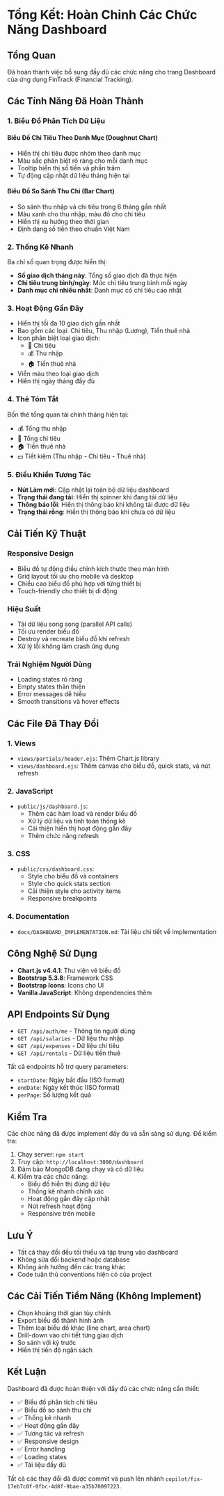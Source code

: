 # Tổng Kết: Hoàn Chỉnh Các Chức Năng Dashboard

## Tổng Quan
Đã hoàn thành việc bổ sung đầy đủ các chức năng cho trang Dashboard của ứng dụng FinTrack (Financial Tracking).

## Các Tính Năng Đã Hoàn Thành

### 1. Biểu Đồ Phân Tích Dữ Liệu
#### Biểu Đồ Chi Tiêu Theo Danh Mục (Doughnut Chart)
- Hiển thị chi tiêu được nhóm theo danh mục
- Màu sắc phân biệt rõ ràng cho mỗi danh mục
- Tooltip hiển thị số tiền và phần trăm
- Tự động cập nhật dữ liệu tháng hiện tại

#### Biểu Đồ So Sánh Thu Chi (Bar Chart)
- So sánh thu nhập và chi tiêu trong 6 tháng gần nhất
- Màu xanh cho thu nhập, màu đỏ cho chi tiêu
- Hiển thị xu hướng theo thời gian
- Định dạng số tiền theo chuẩn Việt Nam

### 2. Thống Kê Nhanh
Ba chỉ số quan trọng được hiển thị:
- **Số giao dịch tháng này**: Tổng số giao dịch đã thực hiện
- **Chi tiêu trung bình/ngày**: Mức chi tiêu trung bình mỗi ngày
- **Danh mục chi nhiều nhất**: Danh mục có chi tiêu cao nhất

### 3. Hoạt Động Gần Đây
- Hiển thị tối đa 10 giao dịch gần nhất
- Bao gồm các loại: Chi tiêu, Thu nhập (Lương), Tiền thuê nhà
- Icon phân biệt loại giao dịch:
  - 💸 Chi tiêu
  - 💰 Thu nhập
  - 🏠 Tiền thuê nhà
- Viền màu theo loại giao dịch
- Hiển thị ngày tháng đầy đủ

### 4. Thẻ Tóm Tắt
Bốn thẻ tổng quan tài chính tháng hiện tại:
- 💰 Tổng thu nhập
- 💸 Tổng chi tiêu
- 🏠 Tiền thuê nhà
- 💵 Tiết kiệm (Thu nhập - Chi tiêu - Thuê nhà)

### 5. Điều Khiển Tương Tác
- **Nút Làm mới**: Cập nhật lại toàn bộ dữ liệu dashboard
- **Trạng thái đang tải**: Hiển thị spinner khi đang tải dữ liệu
- **Thông báo lỗi**: Hiển thị thông báo khi không tải được dữ liệu
- **Trạng thái rỗng**: Hiển thị thông báo khi chưa có dữ liệu

## Cải Tiến Kỹ Thuật

### Responsive Design
- Biểu đồ tự động điều chỉnh kích thước theo màn hình
- Grid layout tối ưu cho mobile và desktop
- Chiều cao biểu đồ phù hợp với từng thiết bị
- Touch-friendly cho thiết bị di động

### Hiệu Suất
- Tải dữ liệu song song (parallel API calls)
- Tối ưu render biểu đồ
- Destroy và recreate biểu đồ khi refresh
- Xử lý lỗi không làm crash ứng dụng

### Trải Nghiệm Người Dùng
- Loading states rõ ràng
- Empty states thân thiện
- Error messages dễ hiểu
- Smooth transitions và hover effects

## Các File Đã Thay Đổi

### 1. Views
- `views/partials/header.ejs`: Thêm Chart.js library
- `views/dashboard.ejs`: Thêm canvas cho biểu đồ, quick stats, và nút refresh

### 2. JavaScript
- `public/js/dashboard.js`: 
  - Thêm các hàm load và render biểu đồ
  - Xử lý dữ liệu và tính toán thống kê
  - Cải thiện hiển thị hoạt động gần đây
  - Thêm chức năng refresh

### 3. CSS
- `public/css/dashboard.css`:
  - Style cho biểu đồ và containers
  - Style cho quick stats section
  - Cải thiện style cho activity items
  - Responsive breakpoints

### 4. Documentation
- `docs/DASHBOARD_IMPLEMENTATION.md`: Tài liệu chi tiết về implementation

## Công Nghệ Sử Dụng
- **Chart.js v4.4.1**: Thư viện vẽ biểu đồ
- **Bootstrap 5.3.8**: Framework CSS
- **Bootstrap Icons**: Icons cho UI
- **Vanilla JavaScript**: Không dependencies thêm

## API Endpoints Sử Dụng
- `GET /api/auth/me` - Thông tin người dùng
- `GET /api/salaries` - Dữ liệu thu nhập
- `GET /api/expenses` - Dữ liệu chi tiêu
- `GET /api/rentals` - Dữ liệu tiền thuê

Tất cả endpoints hỗ trợ query parameters:
- `startDate`: Ngày bắt đầu (ISO format)
- `endDate`: Ngày kết thúc (ISO format)
- `perPage`: Số lượng kết quả

## Kiểm Tra
Các chức năng đã được implement đầy đủ và sẵn sàng sử dụng. Để kiểm tra:

1. Chạy server: `npm start`
2. Truy cập: `http://localhost:3000/dashboard`
3. Đảm bảo MongoDB đang chạy và có dữ liệu
4. Kiểm tra các chức năng:
   - Biểu đồ hiển thị đúng dữ liệu
   - Thống kê nhanh chính xác
   - Hoạt động gần đây cập nhật
   - Nút refresh hoạt động
   - Responsive trên mobile

## Lưu Ý
- Tất cả thay đổi đều tối thiểu và tập trung vào dashboard
- Không sửa đổi backend hoặc database
- Không ảnh hưởng đến các trang khác
- Code tuân thủ conventions hiện có của project

## Các Cải Tiến Tiềm Năng (Không Implement)
- Chọn khoảng thời gian tùy chỉnh
- Export biểu đồ thành hình ảnh
- Thêm loại biểu đồ khác (line chart, area chart)
- Drill-down vào chi tiết từng giao dịch
- So sánh với kỳ trước
- Hiển thị tiến độ ngân sách

## Kết Luận
Dashboard đã được hoàn thiện với đầy đủ các chức năng cần thiết:
- ✅ Biểu đồ phân tích chi tiêu
- ✅ Biểu đồ so sánh thu chi
- ✅ Thống kê nhanh
- ✅ Hoạt động gần đây
- ✅ Tương tác và refresh
- ✅ Responsive design
- ✅ Error handling
- ✅ Loading states
- ✅ Tài liệu đầy đủ

Tất cả các thay đổi đã được commit và push lên nhánh `copilot/fix-17eb7c0f-0fbc-4d8f-9bae-a35b70097223`.
